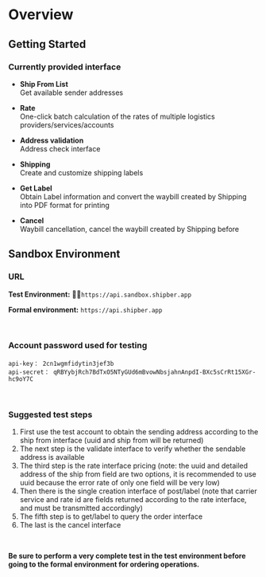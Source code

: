 # Overview

## Getting Started

### Currently provided interface 

+ **Ship From List** <br>
Get available sender addresses


+ **Rate** <br>
One-click batch calculation of the rates of multiple logistics providers/services/accounts
+ **Address validation** <br>
Address check interface
+ **Shipping** <br>
Create and customize shipping labels
+ **Get Label** <br>
Obtain Label information and convert the waybill created by Shipping into PDF format for printing
+ **Cancel** <br>
Waybill cancellation, cancel the waybill created by Shipping before






## Sandbox Environment


### URL


 **Test Environment:** `https://api.sandbox.shipber.app` <br>

 **Formal environment:** `https://api.shipber.app` 


<br>

### Account password used for testing  

```
api-key： 2cn1wgmfidytin3jef3b 
api-secret： qRBYybjRch7BdTxO5NTyGUd6mBvowNbsjahnAnpdI-BXc5sCrRt15XGr-hc9oY7C
```

<br>

### Suggested test steps

1. First use the test account to obtain the sending address according to the ship from interface (uuid and ship from will be returned) 
2. The next step is the validate interface to verify whether the sendable address is available
3. The third step is the rate interface pricing (note: the uuid and detailed address of the ship from field are two options, it is recommended to use uuid because the error rate of only one field will be very low)
4. Then there is the single creation interface of post/label (note that carrier service and rate id are fields returned according to the rate interface, and must be transmitted accordingly)
5. The fifth step is to get/label to query the order interface
6. The last is the cancel interface

<br>

**Be sure to perform a very complete test in the test environment before going to the formal environment for ordering operations.**


